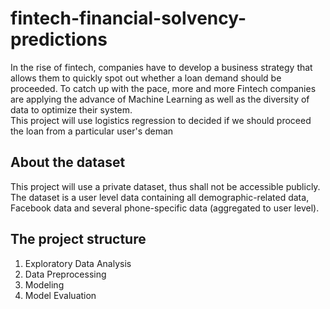 # fintech-financial-solvency-predictions
In the rise of fintech, companies have to develop a business strategy that allows them to quickly spot out whether a loan demand should be proceeded. To catch up with the pace, more and more Fintech companies are applying the advance of Machine Learning as well as the diversity of data to optimize their system.</br>
This project will use logistics regression to decided if we should proceed the loan from a particular user's deman

## About the dataset
This project will use a private dataset, thus shall not be accessible publicly. The dataset is a user level data containing all demographic-related data, Facebook data and several phone-specific data (aggregated to user level).

## The project structure
1. Exploratory Data Analysis
2. Data Preprocessing
3. Modeling
4. Model Evaluation 
